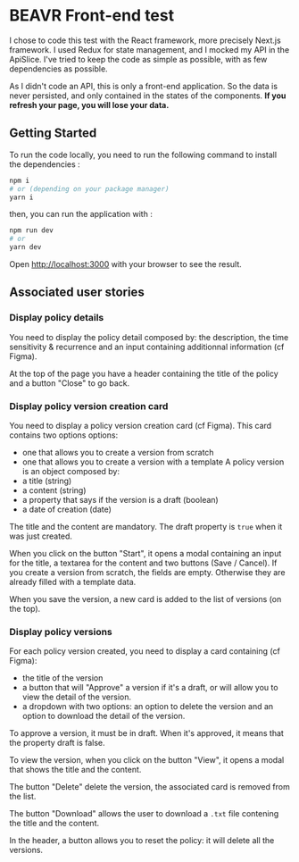 # BEAVR Front-end test

I chose to code this test with the React framework, more precisely Next.js framework.
I used Redux for state management, and I mocked my API in the ApiSlice.
I've tried to keep the code as simple as possible, with as few dependencies as possible. 

As I didn't code an API, this is only a front-end application. So the data is never persisted, and only contained in the states of the components. **If you refresh your page, you will lose your data.**

## Getting Started

To run the code locally, you need to run the following command to install the dependencies :

```bash
npm i
# or (depending on your package manager)
yarn i
```
then, you can run the application with :
```bash
npm run dev
# or
yarn dev
```

Open [http://localhost:3000](http://localhost:3000) with your browser to see the result.

## Associated user stories
### Display policy details
You need to display the policy detail composed by: the description, the time sensitivity & recurrence and an input containing additionnal information (cf Figma).

At the top of the page you have a header containing the title of the policy and a button "Close" to go back.

### Display policy version creation card
You need to display a policy version creation card (cf Figma). This card contains two options options:
- one that allows you to create a version from scratch
- one that allows you to create a version with a template
A policy version is an object composed by:
- a title (string)
- a content (string)
- a property that says if the version is a draft (boolean)
- a date of creation (date)

The title and the content are mandatory. The draft property is `true` when it was just created.

When you click on the button "Start", it opens a modal containing an input for the title, a textarea for the content and two buttons (Save / Cancel). If you create a version from scratch, the fields are empty. Otherwise they are already filled with a template data.

When you save the version, a new card is added to the list of versions (on the top).

### Display policy versions
For each policy version created, you need to display a card containing (cf Figma):
- the title of the version
- a button that will "Approve" a version if it's a draft, or will allow you to view the detail of the version. 
- a dropdown with two options: an option to delete the version and an option to download the detail of the version.

To approve a version, it must be in draft. When it's approved, it means that the property draft is false.

To view the version, when you click on the button "View", it opens a modal that shows the title and the content.

The button "Delete" delete the version, the associated card is removed from the list.

The button "Download" allows the user to download a `.txt` file contening the title and the content.

In the header, a button allows you to reset the policy: it will delete all the versions.